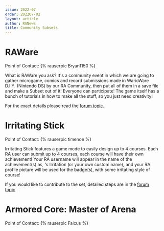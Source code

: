 ```yaml
---
issue: 2022-07
order: 202207-02
layout: article
author: RANews
title: Community Subsets
---
```


# RAWare
Point of Contact: {% rauserpic Bryan1150 %}

What is RAWare you ask? It's a community event in which we are going to gather microgame, comics and record submissions made in WarioWare D.I.Y. (Nintendo DS) by our RA Community, then put all of them in a save file and make a Subset out of it!
Everyone can participate! The game itself has a bunch of tutorials in how to make all the stuff, so you just need creativity!

For the exact details please read the [forum topic](https://retroachievements.org/viewtopic.php?t=17289&c=126271#126271).

# Irritating Stick
Point of Contact: {% rauserpic timenoe %}

Irritating Stick features a game mode to easily design up to 4 courses. Each RA user can submit up to 4 courses, each course will have their own achievement! Your RA username will appear in the name of the achievement(s) as, <RA Username>'s Irritation <I-IV> (or your own custom name), and your RA profile picture will be used for the badge(s), with some irritating style of course!

If you would like to contribute to the set, detailed steps are in the [forum topic](https://retroachievements.org/viewtopic.php?t=17293).

# Armored Core: Master of Arena
Point of Contact: {% rauserpic Falcus %}